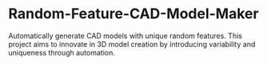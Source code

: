 # Random-Feature-CAD-Model-Maker
Automatically generate CAD models with unique random features. This project aims to innovate in 3D model creation by introducing variability and uniqueness through automation.
